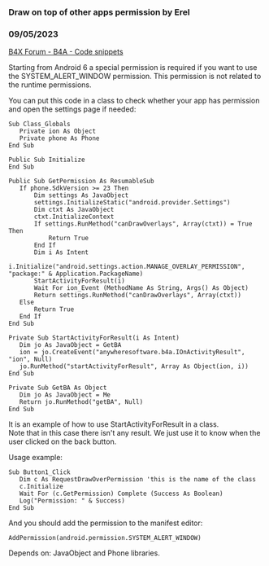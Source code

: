 ### Draw on top of other apps permission by Erel
### 09/05/2023
[B4X Forum - B4A - Code snippets](https://www.b4x.com/android/forum/threads/90513/)

Starting from Android 6 a special permission is required if you want to use the SYSTEM\_ALERT\_WINDOW permission. This permission is not related to the runtime permissions.  
  
You can put this code in a class to check whether your app has permission and open the settings page if needed:  

```B4X
Sub Class_Globals  
   Private ion As Object  
   Private phone As Phone  
End Sub  
  
Public Sub Initialize  
End Sub  
  
Public Sub GetPermission As ResumableSub  
   If phone.SdkVersion >= 23 Then  
       Dim settings As JavaObject  
       settings.InitializeStatic("android.provider.Settings")  
       Dim ctxt As JavaObject  
       ctxt.InitializeContext  
       If settings.RunMethod("canDrawOverlays", Array(ctxt)) = True Then  
           Return True  
       End If  
       Dim i As Intent  
       i.Initialize("android.settings.action.MANAGE_OVERLAY_PERMISSION", "package:" & Application.PackageName)  
       StartActivityForResult(i)  
       Wait For ion_Event (MethodName As String, Args() As Object)  
       Return settings.RunMethod("canDrawOverlays", Array(ctxt))  
   Else  
       Return True  
   End If  
End Sub  
  
Private Sub StartActivityForResult(i As Intent)  
   Dim jo As JavaObject = GetBA  
   ion = jo.CreateEvent("anywheresoftware.b4a.IOnActivityResult", "ion", Null)  
   jo.RunMethod("startActivityForResult", Array As Object(ion, i))  
End Sub  
  
Private Sub GetBA As Object  
   Dim jo As JavaObject = Me  
   Return jo.RunMethod("getBA", Null)  
End Sub
```

  
  
It is an example of how to use StartActivityForResult in a class.  
Note that in this case there isn't any result. We just use it to know when the user clicked on the back button.  
  
Usage example:  

```B4X
Sub Button1_Click  
   Dim c As RequestDrawOverPermission 'this is the name of the class  
   c.Initialize  
   Wait For (c.GetPermission) Complete (Success As Boolean)  
   Log("Permission: " & Success)  
End Sub
```

  
  
And you should add the permission to the manifest editor:  

```B4X
AddPermission(android.permission.SYSTEM_ALERT_WINDOW)
```

  
  
Depends on: JavaObject and Phone libraries.